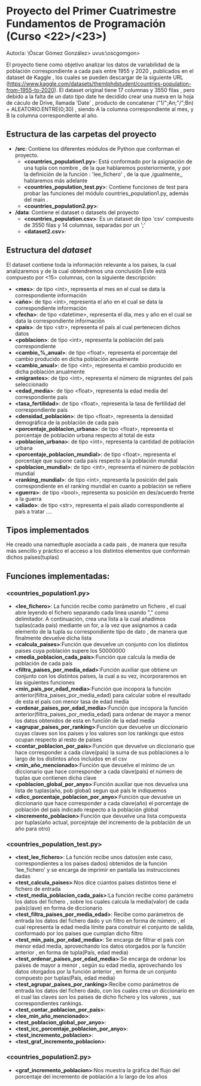 # Proyecto del Primer Cuatrimestre Fundamentos de Programación (Curso  \<22\>/\<23\>)
Autor/a: \Óscar Gómez González\>   uvus:\oscgomgon\>
 
El proyecto tiene como objetivo analizar los datos de variabilidad de la población correspondiente a cada país entre 1955 y 2020 , publicados en el dataset de Kaggle , los cuales se pueden descargar de la siguiente URL (https://www.kaggle.com/datasets/themlphdstudent/countries-population-from-1955-to-2020). El dataset original tiene 17 columnas y 3550 filas , pero debido a la falta de un dato tipo date he decidido crear una nueva en la hoja de cáculo de Drive, llamada 'Date' , producto de concatenar ("1/";An;"/";Bn) + ALEATORIO.ENTRE(0;30) , siendo A la columna correspondiente al mes, y B la columna correspondiente al año. 
## Estructura de las carpetas del proyecto

* **/src**: Contiene los diferentes módulos de Python que conforman el proyecto.
  * **\<countries_population1.py\>**: Está conformado por la asignación de una tupla con nombre , de la que hablaremos posteriormente, y por la definición de la función : 'lee_fichero' , de la que ,igualmente,, hablaremos más adelante
  * **\<countries_population_test.py\>**: Contiene funciones de test para probar las funciones del módulo countries_population1.py, además del main .
  * **\<countries_population2.py\>**:
* **/data**: Contiene el dataset o datasets del proyecto
    * **\<countries_population.csv\>**: Es un dataset de tipo 'csv' compuesto de 3550 filas y 14 columnas, separadas por un ';' 
    * **\<dataset2.csv\>**:
    
## Estructura del *dataset*

El dataset contiene toda la información relevante a los países, la cual analizaremos y de la cual obtendremos una conclusión 
Este está compuesto por \<15\> columnas, con la siguiente descripción:
* **\<mes>**: de tipo \<int\>, representa el mes en el cual se data la correspondiente información
* **\<año>**: de tipo \<int\>, representa el año en el cual se data la correspondiente información
* **\<fecha>**: de tipo \<datetime\>, representa el dia, mes y año en el cual se data la correspondiente información
* **\<pais>**: de tipo \<str\>, representa el país al cual pertenecen dichos datos
* **\<poblacion>**: de tipo \<int\>, representa la población del país correspondiente
* **\<cambio_%_anual>**: de tipo \<float\>, representa el porcentaje del cambio producido en dicha población anualmente
* **\<cambio_anual>**: de tipo \<int\>, representa el cambio producido en dicha población anualmente
* **\<migrantes>**: de tipo \<int\>, representa el número de migrantes del país seleccionado
* **\<edad_media>**: de tipo \<float\>, representa la edad media del correspondiente país
* **\<tasa_fertilidad>**: de tipo \<float\>, representa la tasa de fertilidad del correspondiente país
* **\<densidad_población>**: de tipo \<float\>, representa la densidad demográfica de la población de cada país
* **\<porcentaje_poblacion_urbana>**: de tipo \<float\>, representa el porcentaje de población urbana respecto al total de esta
* **\<poblacion_urbana>**: de tipo \<int\>, representa la cantidad de población urbana
* **\<porcentaje_poblacion_mundial>**: de tipo \<float\>, representa el porcentaje que supone cada país respecto a la población mundial 
* **\<poblacion_mundial>**: de tipo \<int\>, representa el número de población mundial
* **\<ranking_mundial>**: de tipo \<int\>, representa la posición del país correspondiente en el ranking mundial en cuanto a población se refiere
* **\<guerra>**: de tipo \<bool\>, representa su posición en des/acuerdo frente a la guerra
* **\<aliado>**: de tipo \<str\>, representa el país aliado correspondiente al país a tratar
....

## Tipos implementados

He creado una namedtuple asociada a cada país , de manera que resulta más sencillo y práctico el acceso a los distintos elementos que conforman dichos países(tuplas)

## Funciones implementadas:

### \<countries_population1.py\>

* **<lee_fichero>**: La función recibe como parámetro un fichero , el cual abre leyendo el fichero separando cada linea usando "," como delimitador. A continuación, crea una lista a la cual añadimos tuplas(cada país) mediante un for, a la vez que asignamos a cada elemento de la tupla su correspondiente tipo de dato , de manera que finalmente devuelve dicha lista
* **<calcula_paises>**:Función que devuelve un conjunto con los distintos paises cuya población supere los 50000000
* **<media_poblacion_cada_pais>**:Función que calcula la media de población de cada país
* **<filtra_paises_por_media_edad>**:Función auxiliar que obtiene un conjunto con los distintos países, la cual a su vez, incorporaremos en las siguientes funciones 
* **<min_pais_por_edad_media>**:Función que incopora la función anterior(filtra_paises_por_media_edad) para calcular sobre el resultado de esta el país con menor tasa de edad media
* **<ordenar_paises_por_edad_media>**:Función que incopora la función anterior(filtra_paises_por_media_edad) para ordenar de mayor a menor los datos obtenidos de esta en función de la edad media
* **<agrupar_paises_por_ranking>**:Función que devuelve un diccionario cuyas claves son los países y los valores son los rankings que estos ocupan respecto al resto de países
* **<contar_poblacion_por_pais>**:Función que devuelve un diccionario que hace corresponder a cada clave(país) la 
suma de sus poblaciones a lo largo de los distintos años incluidos en el csv
* **<min_año_mencionado>**:Función que devuelve el mínimo de un diccionario
que hace corresponder a cada clave(país) el número de tuplas que contienen dicha clave
* **<poblacion_global_por_anyo>**:Función auxiliar que nos devuelva una lista de tuplas(año, pob global) segun qué 
país le indiquemos   
* **<dicc_porcentaje_poblacion_por_anyo>**:Función que devuelve un diccionario que hace corresponder a cada clave(año) el porcentaje de población del país indicado respecto a la población global 
* **<incremento_poblacion>**:Función que devuelve una lista compuesta por tuplas(año actual, porcejntaje del
incremento de la población de un año para otro)

### \<countries_population_test.py\>

* **<test_lee_fichero>**: La función recibe unos datos(en este caso, correspondientes a los países dados) obtenidos de la función 'lee_fichero' y se encarga de imprimir en pantalla las instrucciones dadas
* **<test_calcula_paises>**:Nos dice cúantos países distintos tiene el fichero de entrada 
* **<test_media_poblacion_cada_pais>**:La función recibe como parámetro los datos del fichero , sobre los cuales calcula la media(valor) de cada país(clave) en forma de diccionario 
* **<test_filtra_paises_por_media_edad>**: Recibe como parámetros de entrada los datos del fichero dado y un filtro en forma de número , el cual representa la edad media límite para construir el conjunto de salida, conformado por los países que cumplan dicho filtro
* **<test_min_pais_por_edad_media>**: Se encarga de filtrar el país con menor edad media, aprovechando los datos otorgados por la función anterior , en forma de tupla(País, edad media)
* **<test_ordenar_paises_por_edad_media>**:Se encarga de ordenar los países de mayor a menor , según su edad media, aprovechando los datos otorgados por la función anterior , en forma de un conjunto compuesto por tuplas(País, edad media)
* **<test_agrupar_paises_por_ranking>**:Recibe como parámetros de entrada los datos del fichero dado, con los cuales crea un diccionario en el cual las claves son los paises de dicho fichero y los valores , sus correspondientes rankings.
* **<test_contar_poblacion_por_pais>**:
* **<lee_min_año_mencionado>**:
* **<test_poblacion_global_por_anyo>**:
* **<test_icc_porcentaje_poblacion_por_anyo>**:
* **<test_incremento_poblacion>**:
* **<test_graf_incremento_poblacion>**:

### \<countries_population2.py\>

* **<graf_incremento_poblacion>**:Nos muestra la gráfica del flujo del porcentaje del incremento de población a lo largo de los años  

